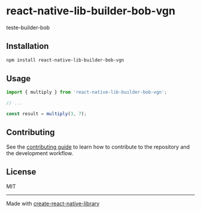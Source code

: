 # react-native-lib-builder-bob-vgn

teste-builder-bob

## Installation

```sh
npm install react-native-lib-builder-bob-vgn
```

## Usage


```js
import { multiply } from 'react-native-lib-builder-bob-vgn';

// ...

const result = multiply(3, 7);
```


## Contributing

See the [contributing guide](CONTRIBUTING.md) to learn how to contribute to the repository and the development workflow.

## License

MIT

---

Made with [create-react-native-library](https://github.com/callstack/react-native-builder-bob)
